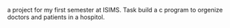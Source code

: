 a project for my first semester at ISIMS. Task build a c program to orgenize doctors and patients in a hospitol.
